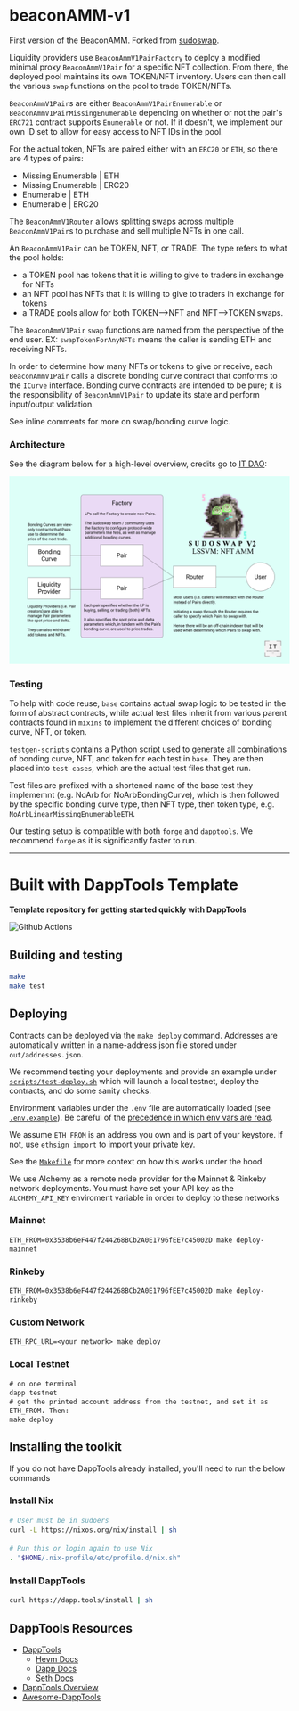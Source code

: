 # beaconAMM-v1

First version of the BeaconAMM. Forked from [sudoswap](https://github.com/sudoswap/lssvm/tree/9e8ee80f60682b8f3f73163f1870ff28f7e07668).

Liquidity providers use `BeaconAmmV1PairFactory` to deploy a modified minimal proxy `BeaconAmmV1Pair` for a specific NFT collection. From there, the deployed pool maintains its own TOKEN/NFT inventory. Users can then call the various `swap` functions on the pool to trade TOKEN/NFTs.

`BeaconAmmV1Pair`s are either `BeaconAmmV1PairEnumerable` or `BeaconAmmV1PairMissingEnumerable` depending on whether or not the pair's `ERC721` contract supports `Enumerable` or not. If it doesn't, we implement our own ID set to allow for easy access to NFT IDs in the pool.

For the actual token, NFTs are paired either with an `ERC20` or `ETH`, so there are 4 types of pairs:

* Missing Enumerable | ETH
* Missing Enumerable | ERC20
* Enumerable | ETH
* Enumerable | ERC20

The `BeaconAmmV1Router` allows splitting swaps across multiple `BeaconAmmV1Pair`s to purchase and sell multiple NFTs in one call.

An `BeaconAmmV1Pair` can be TOKEN, NFT, or TRADE.
The type refers to what the pool holds:
- a TOKEN pool has tokens that it is willing to give to traders in exchange for NFTs
- an NFT pool has NFTs that it is willing to give to traders in exchange for tokens
- a TRADE pools allow for both TOKEN-->NFT and NFT-->TOKEN swaps.

The `BeaconAmmV1Pair` `swap` functions are named from the perspective of the end user. EX: `swapTokenForAnyNFTs` means the caller is sending ETH and receiving NFTs.

In order to determine how many NFTs or tokens to give or receive, each `BeaconAmmV1Pair` calls a discrete bonding curve contract that conforms to the `ICurve` interface. Bonding curve contracts are intended to be pure; it is the responsibility of `BeaconAmmV1Pair` to update its state and perform input/output validation.

See inline comments for more on swap/bonding curve logic.

### Architecture

See the diagram below for a high-level overview, credits go to [IT DAO](https://twitter.com/InfoTokenDAO):

![overview of beaconAMM architecture](./diagram.png)

### Testing
To help with code reuse, `base` contains actual swap logic to be tested in the form of abstract contracts, while actual test files inherit from various parent contracts found in `mixins` to implement the different choices of bonding curve, NFT, or token.

`testgen-scripts` contains a Python script used to generate all combinations of bonding curve, NFT, and token for each test in `base`. They are then placed into `test-cases`, which are the actual test files that get run.

Test files are prefixed with a shortened name of the base test they implememnt (e.g. NoArb for NoArbBondingCurve), which is then followed by the specific bonding curve type, then NFT type, then token type, e.g. `NoArbLinearMissingEnumerableETH`.

Our testing setup is compatible with both `forge` and `dapptools`. We recommend `forge` as it is significantly faster to run.

---

# Built with DappTools Template

**Template repository for getting started quickly with DappTools**

![Github Actions](https://github.com/gakonst/dapptools-template/workflows/Tests/badge.svg)

## Building and testing

```sh
make
make test
```

## Deploying

Contracts can be deployed via the `make deploy` command. Addresses are automatically
written in a name-address json file stored under `out/addresses.json`.

We recommend testing your deployments and provide an example under [`scripts/test-deploy.sh`](./scripts/test-deploy.sh)
which will launch a local testnet, deploy the contracts, and do some sanity checks.

Environment variables under the `.env` file are automatically loaded (see [`.env.example`](./.env.example)).
Be careful of the [precedence in which env vars are read](https://github.com/dapphub/dapptools/tree/2cf441052489625f8635bc69eb4842f0124f08e4/src/dapp#precedence).

We assume `ETH_FROM` is an address you own and is part of your keystore.
If not, use `ethsign import` to import your private key.

See the [`Makefile`](./Makefile#25) for more context on how this works under the hood

We use Alchemy as a remote node provider for the Mainnet & Rinkeby network deployments.
You must have set your API key as the `ALCHEMY_API_KEY` enviroment variable in order to
deploy to these networks

### Mainnet

```
ETH_FROM=0x3538b6eF447f244268BCb2A0E1796fEE7c45002D make deploy-mainnet
```

### Rinkeby

```
ETH_FROM=0x3538b6eF447f244268BCb2A0E1796fEE7c45002D make deploy-rinkeby
```

### Custom Network

```
ETH_RPC_URL=<your network> make deploy
```

### Local Testnet

```
# on one terminal
dapp testnet
# get the printed account address from the testnet, and set it as ETH_FROM. Then:
make deploy
```

## Installing the toolkit

If you do not have DappTools already installed, you'll need to run the below
commands

### Install Nix

```sh
# User must be in sudoers
curl -L https://nixos.org/nix/install | sh

# Run this or login again to use Nix
. "$HOME/.nix-profile/etc/profile.d/nix.sh"
```

### Install DappTools

```sh
curl https://dapp.tools/install | sh
```

## DappTools Resources

* [DappTools](https://dapp.tools)
    * [Hevm Docs](https://github.com/dapphub/dapptools/blob/master/src/hevm/README.md)
    * [Dapp Docs](https://github.com/dapphub/dapptools/tree/master/src/dapp/README.md)
    * [Seth Docs](https://github.com/dapphub/dapptools/tree/master/src/seth/README.md)
* [DappTools Overview](https://www.youtube.com/watch?v=lPinWgaNceM)
* [Awesome-DappTools](https://github.com/rajivpo/awesome-dapptools)
